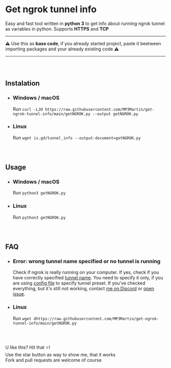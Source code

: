 



# Get ngrok tunnel info
Easy and fast tool written in **python 3** to get info about running ngrok tunnel as variables in python. Supports **HTTPS** and **TCP**
___
**⚠** Use this as **base code**, if you already started project, paste it beetween importing packages and your already existing code **⚠**
___
### ‎

## Instalation
* ### Windows / macOS
	Run `curl -LJO https://raw.githubusercontent.com/MP3Martin/get-ngrok-tunnel-info/main/getNGROK.py --output getNGROK.py`
	
* ### Linux
	Run `wget is.gd/tunnel_info --output-document=getNGROK.py`
### ‎

## Usage
* ### Windows / macOS
	Run `python3 getNGROK.py`
	
* ### Linux
	Run `python3 getNGROK.py`

### ‎
## FAQ
* ### Error: wrong tunnel name specified or no tunnel is running
	Check if ngrok is really running on your computer.
	If yes, check if you have correctly specified [tunnel name](https://ngrok.com/docs#tunnel-definitions). You need to specify it only, if you are using [config file](https://ngrok.com/docs#config-default-location) to specify tunnel preset. If you've checked everything, but it's still not working, contact [me on Discord](https://discord.gg/agREa6Dh3r) or [open issue](https://github.com/MP3Martin/get-ngrok-tunnel-info/issues/new/choose).
	
* ### Linux
	Run `wget dhttps://raw.githubusercontent.com/MP3Martin/get-ngrok-tunnel-info/main/getNGROK.py`
### ‎


U like this? Hit that ⭐!                                
Use the star button as way to show me, that it works              
Fork and pull requests are welcome of course
